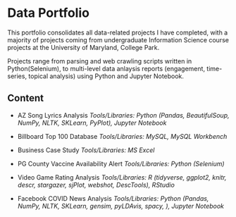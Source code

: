 # Data Portfolio

This portfolio consolidates all data-related projects I have completed, with a majority of projects coming from undergraduate Information Science course projects at the University of Maryland, College Park.

Projects range from parsing and web crawling scripts written in Python(Selenium), to multi-level data anlaysis reports (engagement, time-series, topical analysis) using Python and Jupyter Notebook.

## Content

- AZ Song Lyrics Analysis
_Tools/Libraries: Python (Pandas, BeautifulSoup, NumPy, NLTK, SKLearn, PyPlot), Jupyter Notebook_


- Billboard Top 100 Database
_Tools/Libraries: MySQL, MySQL Workbench_


- Business Case Study
_Tools/Libraries: MS Excel_


- PG County Vaccine Availability Alert
_Tools/Libraries: Python (Selenium)_


- Video Game Rating Analysis
_Tools/Libraries: R (tidyverse, ggplot2, knitr, descr, stargazer, sjPlot, webshot, DescTools), RStudio_


- Facebook COVID News Analysis
_Tools/Libraries: Python (Pandas, NumPy, NLTK, SKLearn, gensim, pyLDAvis, spacy, ), Jupyter Notebook_
